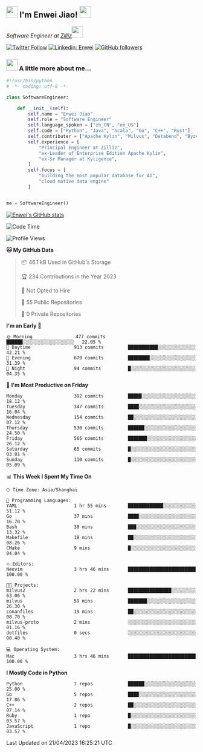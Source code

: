 <h2><img src="https://emojis.slackmojis.com/emojis/images/1531849430/4246/blob-sunglasses.gif?1531849430" width="30"/> I'm  Enwei Jiao! <img src="https://media.giphy.com/media/juBt25nT1KGys/giphy.gif" width=30> </h2>
<!-- <img align='right' src="https://media.giphy.com/media/M9gbBd9nbDrOTu1Mqx/giphy.gif" width="230"> -->
<p><em>Software Engineer at <a href="https://zilliz.com/">Zilliz</a><img src="https://media.giphy.com/media/WUlplcMpOCEmTGBtBW/giphy.gif" width="30"></em></p>

[![Twitter Follow](https://img.shields.io/twitter/follow/misteranmol?label=Follow)](https://twitter.com/intent/follow?screen_name=EnweiJiao)
[![Linkedin: Enwei](https://img.shields.io/badge/-enwei-blue?style=&logo=Linkedin&logoColor=white&link=https://www.linkedin.com/in/enwei-jiao-41192a97)](https://www.linkedin.com/in/enwei-jiao-41192a97/)
[![GitHub followers](https://img.shields.io/github/followers/jiaoew1991?label=Follow&style=social)](https://github.com/jiaoew1991)


### <img src="https://media.giphy.com/media/VgCDAzcKvsR6OM0uWg/giphy.gif" width="30"> A little more about me...  

```python
#!/usr/bin/python
# -*- coding: utf-8 -*-

class SoftwareEngineer:

    def __init__(self):
        self.name = "Enwei Jiao"
        self.role = "Software Engineer"
        self.language_spoken = ["zh_CN", "en_US"]
        self.code = ["Python", "Java", "Scala", "Go", "C++", "Rust"]
        self.contributer = ["Apache Kylin", "Milvus", "Databend", "Byzer-Lang"]
        self.experience = [
            "Principal Engineer at Zilliz",
            "ex-Leader of Enterprise Edition Apache Kylin",
            "ex-Sr Manager at Kyligence",
        ]
        self.focus = [
            "building the most popular database for AI",
            "cloud native data engine"
        ]


me = SoftwareEngineer()
```

[![Enwei's GitHub stats](https://github-readme-stats.vercel.app/api?username=jiaoew1991&count_private=true&show_icons=true)](https://github.com/jiaoew1991/jiaoew1991)

<!-- [![Top Langs](https://github-readme-stats.vercel.app/api/top-langs/?username=jiaoew1991&layout=compact)](https://github.com/jiaoew1991/jiaoew1991) -->

<!--START_SECTION:waka-->
![Code Time](http://img.shields.io/badge/Code%20Time-635%20hrs%2053%20mins-blue)

![Profile Views](http://img.shields.io/badge/Profile%20Views-1-blue)

**🐱 My GitHub Data** 

> 📦 46.1 kB Used in GitHub's Storage 
 > 
> 🏆 234 Contributions in the Year 2023
 > 
> 🚫 Not Opted to Hire
 > 
> 📜 55 Public Repositories 
 > 
> 🔑 0 Private Repositories 
 > 
**I'm an Early 🐤** 

```text
🌞 Morning                477 commits         ██████░░░░░░░░░░░░░░░░░░░   22.05 % 
🌆 Daytime                913 commits         ███████████░░░░░░░░░░░░░░   42.21 % 
🌃 Evening                679 commits         ████████░░░░░░░░░░░░░░░░░   31.39 % 
🌙 Night                  94 commits          █░░░░░░░░░░░░░░░░░░░░░░░░   04.35 % 
```
📅 **I'm Most Productive on Friday** 

```text
Monday                   392 commits         █████░░░░░░░░░░░░░░░░░░░░   18.12 % 
Tuesday                  347 commits         ████░░░░░░░░░░░░░░░░░░░░░   16.04 % 
Wednesday                154 commits         ██░░░░░░░░░░░░░░░░░░░░░░░   07.12 % 
Thursday                 530 commits         ██████░░░░░░░░░░░░░░░░░░░   24.50 % 
Friday                   565 commits         ███████░░░░░░░░░░░░░░░░░░   26.12 % 
Saturday                 65 commits          █░░░░░░░░░░░░░░░░░░░░░░░░   03.01 % 
Sunday                   110 commits         █░░░░░░░░░░░░░░░░░░░░░░░░   05.09 % 
```


📊 **This Week I Spent My Time On** 

```text
🕑︎ Time Zone: Asia/Shanghai

💬 Programming Languages: 
YAML                     1 hr 55 mins        █████████████░░░░░░░░░░░░   51.12 % 
Go                       37 mins             ████░░░░░░░░░░░░░░░░░░░░░   16.70 % 
Bash                     30 mins             ███░░░░░░░░░░░░░░░░░░░░░░   13.32 % 
Makefile                 18 mins             ██░░░░░░░░░░░░░░░░░░░░░░░   08.26 % 
CMake                    9 mins              █░░░░░░░░░░░░░░░░░░░░░░░░   04.04 % 

🔥 Editors: 
Neovim                   3 hrs 46 mins       █████████████████████████   100.00 % 

🐱‍💻 Projects: 
milvus2                  2 hrs 22 mins       ████████████████░░░░░░░░░   63.06 % 
milvus                   59 mins             ███████░░░░░░░░░░░░░░░░░░   26.30 % 
conanfiles               19 mins             ██░░░░░░░░░░░░░░░░░░░░░░░   08.70 % 
milvus-proto             2 mins              ░░░░░░░░░░░░░░░░░░░░░░░░░   01.16 % 
dotfiles                 0 secs              ░░░░░░░░░░░░░░░░░░░░░░░░░   00.40 % 

💻 Operating System: 
Mac                      3 hrs 46 mins       █████████████████████████   100.00 % 
```

**I Mostly Code in Python** 

```text
Python                   7 repos             ██████░░░░░░░░░░░░░░░░░░░   25.00 % 
Go                       5 repos             ████░░░░░░░░░░░░░░░░░░░░░   17.86 % 
C++                      2 repos             ██░░░░░░░░░░░░░░░░░░░░░░░   07.14 % 
Ruby                     1 repo              █░░░░░░░░░░░░░░░░░░░░░░░░   03.57 % 
JavaScript               1 repo              █░░░░░░░░░░░░░░░░░░░░░░░░   03.57 % 
```




 Last Updated on 21/04/2023 16:25:21 UTC
<!--END_SECTION:waka-->
